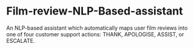 # Film-review-NLP-Based-assistant
An NLP-based assistant which automatically maps user film reviews into one of four customer support actions: THANK, APOLOGISE, ASSIST, or ESCALATE.

